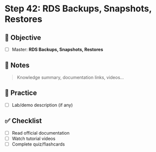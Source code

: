 # Step 42: RDS Backups, Snapshots, Restores

## 🎯 Objective
- [ ] Master: **RDS Backups, Snapshots, Restores**

## 📘 Notes
> Knowledge summary, documentation links, videos...

## 🧪 Practice
- [ ] Lab/demo description (if any)

## ✅ Checklist
- [ ] Read official documentation
- [ ] Watch tutorial videos
- [ ] Complete quiz/flashcards
